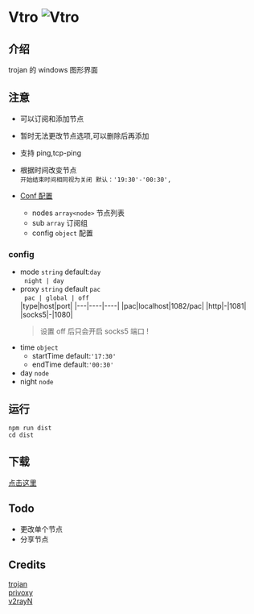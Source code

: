 # Vtro ![Vtro](./tray.ico)

## 介绍

trojan 的 windows 图形界面

## 注意

- 可以订阅和添加节点
- 暂时无法更改节点选项,可以删除后再添加
- 支持 ping,tcp-ping
- 根据时间改变节点  
  `开始结束时间相同视为关闭 默认：'19:30'-'00:30',`
- [Conf 配置](./extra-trojan/conf.json)

  - nodes `array<node>` 节点列表
  - sub `array` 订阅组
  - config `object` 配置

### config

- mode `string` default:`day`  
  &nbsp;&nbsp;`night | day`
- proxy `string` default `pac`  
  &nbsp;&nbsp;`pac | global | off`  
  |type|host|port|
  |---|----|----|
  |pac|localhost|1082/pac|
  |http|-|1081|
  |socks5|-|1080|
  > 设置 off 后只会开启 socks5 端口 !
- time `object`
  - startTime default:`'17:30'`
  - endTime default:`'00:30'`
- day `node`
- night `node`

## 运行

```shell
npm run dist
cd dist
```

## 下载

[点击这里](https://github.com/wk989898/Vtro/releases/)

## Todo

- 更改单个节点
- 分享节点

## Credits

[trojan](https://github.com/trojan-gfw/trojan)  
[privoxy](https://www.privoxy.org/)  
[v2rayN](https://github.com/2dust/v2rayN)
